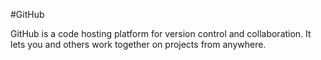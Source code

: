 #GitHub

GitHub is a code hosting platform for version control and collaboration. It lets you and others work together on projects from anywhere.